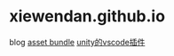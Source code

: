 # xiewendan.github.io
blog
[asset bundle](https://github.com/Unity-Technologies/AssetBundles-Browser)
[unity的vscode插件](https://github.com/dotBunny/VSCode)
